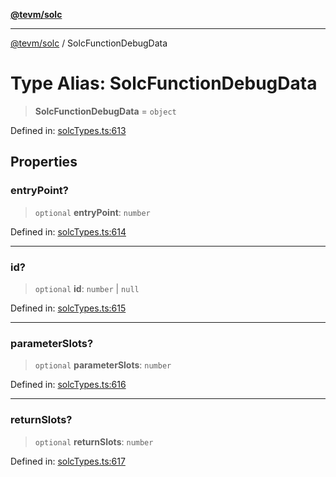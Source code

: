 [**@tevm/solc**](../README.md)

***

[@tevm/solc](../globals.md) / SolcFunctionDebugData

# Type Alias: SolcFunctionDebugData

> **SolcFunctionDebugData** = `object`

Defined in: [solcTypes.ts:613](https://github.com/evmts/compiler/blob/main/packages/solc/src/solcTypes.ts#L613)

## Properties

### entryPoint?

> `optional` **entryPoint**: `number`

Defined in: [solcTypes.ts:614](https://github.com/evmts/compiler/blob/main/packages/solc/src/solcTypes.ts#L614)

***

### id?

> `optional` **id**: `number` \| `null`

Defined in: [solcTypes.ts:615](https://github.com/evmts/compiler/blob/main/packages/solc/src/solcTypes.ts#L615)

***

### parameterSlots?

> `optional` **parameterSlots**: `number`

Defined in: [solcTypes.ts:616](https://github.com/evmts/compiler/blob/main/packages/solc/src/solcTypes.ts#L616)

***

### returnSlots?

> `optional` **returnSlots**: `number`

Defined in: [solcTypes.ts:617](https://github.com/evmts/compiler/blob/main/packages/solc/src/solcTypes.ts#L617)
